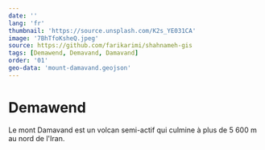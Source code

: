 ```yaml
---
date: ''
lang: 'fr'
thumbnail: 'https://source.unsplash.com/K2s_YE031CA'
image: '7BhTfoKsheQ.jpeg'
source: https://github.com/farikarimi/shahnameh-gis
tags: [Demawend, Demavand, Damavand]
order: '01'
geo-data: 'mount-damavand.geojson'
---
```


<!-- LTeX: language=fr -->

# Demawend

Le mont Damavand est un volcan semi-actif qui culmine à plus de 5 600 m au nord de l'Iran.
